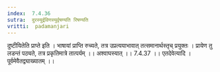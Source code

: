 ```yaml
---
index:  7.4.36
sutra:  दुरस्युर्द्रविणस्युर्वृषण्यति रिषण्यति
vritti:  padamanjari
---
```


दुष्टीयितेति प्राप्ते इति । भाषायां प्राप्ति रुच्यते, तत्र उप्रत्ययाभावात् तत्समानार्थस्तृच् प्रयुक्तः । प्रायेण तु लडन्तं पठ्यते, तत्र प्रकृतिमात्रे तात्पर्यम् ।।
अश्वाघस्यात् ।। 7.4.37 ।। 
एतदेवेत्यादि । पूर्वमेवैतद्व्याख्यातम् ।।
